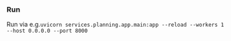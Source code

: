 ### Run

Run via e.g.`uvicorn services.planning.app.main:app --reload --workers 1 --host 0.0.0.0 --port 8000`